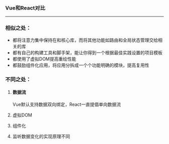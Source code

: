 ### Vue和React对比

------

### 相似之处：

- 都将注意力集中保持在和核心库，而将其他功能如路由和全局状态管理交给相关的库
- 都有自己的构建工具和脚手架，能让你得到一个根据最佳实践设置的项目模板
- 都使用了虚拟DOM提高重绘性能
- 都鼓励组件化应用，将应用分拆成一个个功能明确的模块，提高复用性

### 不同之处：

1. #### 数据流

   Vue默认支持数据双向绑定，React一直提倡单向数据流

2. 虚拟DOM
3. 组件化
4. 监听数据变化的实现原理不同